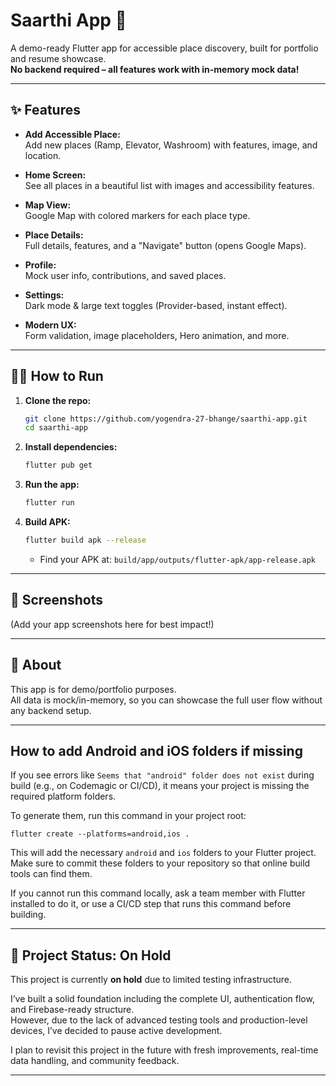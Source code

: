 # Saarthi App 🚩

A demo-ready Flutter app for accessible place discovery, built for portfolio and resume showcase.  
**No backend required – all features work with in-memory mock data!**

---

## ✨ Features

- **Add Accessible Place:**  
  Add new places (Ramp, Elevator, Washroom) with features, image, and location.

- **Home Screen:**  
  See all places in a beautiful list with images and accessibility features.

- **Map View:**  
  Google Map with colored markers for each place type.

- **Place Details:**  
  Full details, features, and a "Navigate" button (opens Google Maps).

- **Profile:**  
  Mock user info, contributions, and saved places.

- **Settings:**  
  Dark mode & large text toggles (Provider-based, instant effect).

- **Modern UX:**  
  Form validation, image placeholders, Hero animation, and more.

---

## 🧑‍💻 How to Run

1. **Clone the repo:**
   ```sh
   git clone https://github.com/yogendra-27-bhange/saarthi-app.git
   cd saarthi-app
   ```

2. **Install dependencies:**
   ```sh
   flutter pub get
   ```

3. **Run the app:**
   ```sh
   flutter run
   ```

4. **Build APK:**
   ```sh
   flutter build apk --release
   ```
   - Find your APK at: `build/app/outputs/flutter-apk/app-release.apk`

---

## 📱 Screenshots

(Add your app screenshots here for best impact!)

---

## 📝 About

This app is for demo/portfolio purposes.  
All data is mock/in-memory, so you can showcase the full user flow without any backend setup.

---

## How to add Android and iOS folders if missing

If you see errors like `Seems that "android" folder does not exist` during build (e.g., on Codemagic or CI/CD), it means your project is missing the required platform folders.

To generate them, run this command in your project root:

```
flutter create --platforms=android,ios .
```

This will add the necessary `android` and `ios` folders to your Flutter project. Make sure to commit these folders to your repository so that online build tools can find them.

If you cannot run this command locally, ask a team member with Flutter installed to do it, or use a CI/CD step that runs this command before building.

---
## 🚧 Project Status: On Hold

This project is currently **on hold** due to  limited testing infrastructure.  

I’ve built a solid foundation including the complete UI, authentication flow, and Firebase-ready structure.  
However, due to the lack of advanced testing tools and production-level devices, I’ve decided to pause active development.

I plan to revisit this project in the future with fresh improvements, real-time data handling, and community feedback.

---
